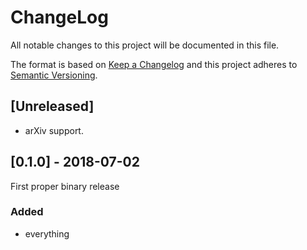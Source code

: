 # ChangeLog

All notable changes to this project will be documented in this file.

The format is based on [Keep a Changelog](http://keepachangelog.com/en/1.0.0/)
and this project adheres to [Semantic Versioning](http://semver.org/spec/v2.0.0.html).

## [Unreleased]

- arXiv support.

## [0.1.0] - 2018-07-02

First proper binary release

### Added

- everything

